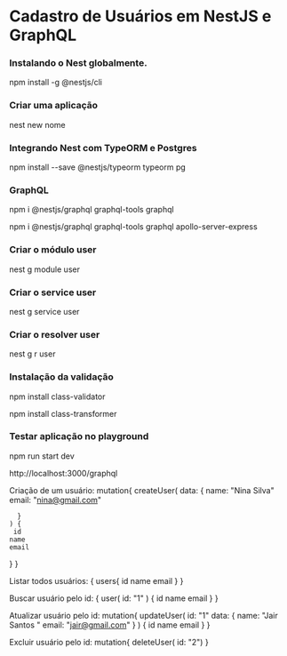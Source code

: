 # Cadastro de Usuários em NestJS e GraphQL

### Instalando o Nest globalmente.
npm install -g @nestjs/cli

### Criar uma aplicação
nest new nome

### Integrando Nest com TypeORM e Postgres
npm install --save @nestjs/typeorm typeorm pg

### GraphQL
npm i @nestjs/graphql graphql-tools graphql

npm i @nestjs/graphql graphql-tools graphql apollo-server-express

### Criar o módulo user
nest g module user

### Criar o service user
nest g service user

### Criar o resolver user
nest g r user

### Instalação da validação
npm install class-validator

npm install class-transformer

### Testar aplicação no playground
npm run start dev

http://localhost:3000/graphql


Criação de um usuário:
mutation{
    createUser(
      data: {
        name: "Nina Silva"
        email: "nina@gmail.com"
        
      }
    ) {
     id
    name
    email
  }
}

Listar todos usuários:
{
  users{
    id
    name
    email
  }
}

Buscar usuário pelo id:
{
  user(
    id: "1"
  ) {
    id
    name
    email
  }
}

Atualizar usuário pelo id:
mutation{
  updateUser(
    id: "1"
    data:  {
      name: "Jair Santos "
      email: "jair@gmail.com"
    }
  ) {
     id
    name
    email
  }
}

Excluir usuário pelo id:
mutation{
  deleteUser(
    id: "2") 
}
